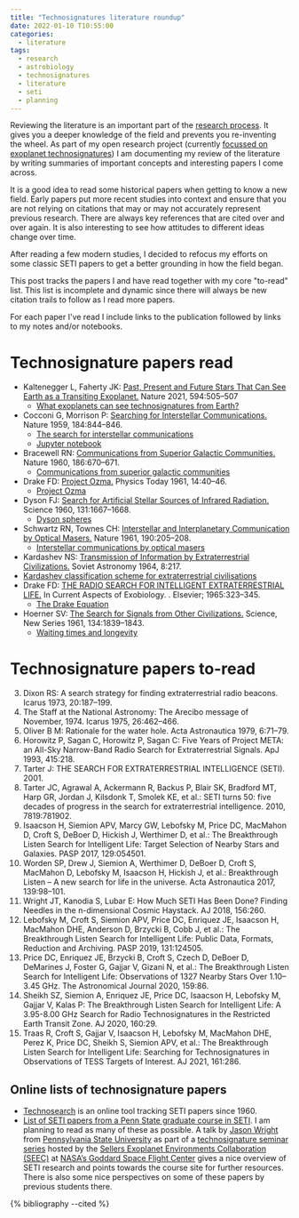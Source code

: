 ```yaml
---
title: "Technosignatures literature roundup"
date: 2022-01-10 T10:55:00
categories:
  - literature
tags:
  - research
  - astrobiology
  - technosignatures
  - literature
  - seti
  - planning
---
```

Reviewing the literature is an important part of the [research process][my-research-process]. It gives you a deeper knowledge of the field and prevents you re-inventing the wheel. As part of my open research project (currently [focussed on exoplanet technosignatures][why-technosignatures]) I am documenting my review of the literature by writing summaries of important concepts and interesting papers I come across.

It is a good idea to read some historical papers when getting to know a new field. Early papers put more recent studies into context and ensure that you are not relying on citations that may or may not accurately represent previous research. There are always key references that are cited over and over again. It is also interesting to see how attitudes to different ideas change over time. 

After reading a few modern studies, I decided to refocus my efforts on some classic SETI papers to get a better grounding in how the field began. 

This post tracks the papers I and have read together with my core "to-read" list. This list is incomplete and dynamic since there will always be new citation trails to follow as I read more papers. 

For each paper I've read I include links to the publication followed by links to my notes and/or notebooks.

# Technosignature papers read

- Kaltenegger L, Faherty JK: [Past, Present and Future Stars That Can See Earth as a Transiting Exoplanet.][kaltenegger-2021-paper] Nature 2021, 594:505–507
  - [What exoplanets can see technosignatures from Earth?][kaltenegger-2021-notes]
- Cocconi G, Morrison P: [Searching for Interstellar Communications.][cocconi-morrison-1959-paper] Nature 1959, 184:844–846.
  - [The search for interstellar communications][cocconi-morrison-1959-notes]
  - [Jupyter notebook][cocconi-morrison-1959-jupyter]
- Bracewell RN: [Communications from Superior Galactic Communities.][bracewell-1960-paper] Nature 1960, 186:670–671.
  - [Communications from superior galactic communities][bracewell-1960-notes]
- Drake FD: [Project Ozma.][drake-1961-paper] Physics Today 1961, 14:40–46.
  - [Project Ozma][drake-1961-notes]
- Dyson FJ: [Search for Artificial Stellar Sources of Infrared Radiation.][dyson-1960-paper] Science 1960, 131:1667–1668.
  - [Dyson spheres][dyson-1960-notes]
- Schwartz RN, Townes CH: [Interstellar and Interplanetary Communication by Optical Masers.][schwartz-townes-1961-paper] Nature 1961, 190:205–208.
  - [Interstellar communications by optical masers][schwartz-townes-1961-notes]
-	Kardashev NS: [Transmission of Information by Extraterrestrial Civilizations.][kardashev-1964-paper] Soviet Astronomy 1964, 8:217.
  - [Kardashev classification scheme for extraterrestrial civilisations][kardashev-1964-notes] 
- Drake FD: [THE RADIO SEARCH FOR INTELLIGENT EXTRATERRESTRIAL LIFE.][drake-1965-paper] In Current Aspects of Exobiology. . Elsevier; 1965:323–345.
  - [The Drake Equation][drake-1965-notes]
- Hoerner SV: [The Search for Signals from Other Civilizations.][hoerner-1961-paper] Science, New Series 1961, 134:1839–1843.
  - [Waiting times and longevity][hoerner-1961-notes]

# Technosignature papers to-read
3. 	Dixon RS: A search strategy for finding extraterrestrial radio beacons. Icarus 1973, 20:187–199.
4. 	The Staff at the National Astronomy: The Arecibo message of November, 1974. Icarus 1975, 26:462–466.
5. 	Oliver B M: Rationale for the water hole. Acta Astronautica 1979, 6:71–79.
6. 	Horowitz P, Sagan C, Horowitz P, Sagan C: Five Years of Project META: an All-Sky Narrow-Band Radio Search for Extraterrestrial Signals. ApJ 1993, 415:218.
7. 	Tarter J: THE SEARCH FOR EXTRATERRESTRIAL INTELLIGENCE (SETI). 2001.
8.  Tarter JC, Agrawal A, Ackermann R, Backus P, Blair SK, Bradford MT, Harp GR, Jordan J, Kilsdonk T, Smolek KE, et al.: SETI turns 50: five decades of progress in the search for extraterrestrial intelligence. 2010, 7819:781902.
9.  Isaacson H, Siemion APV, Marcy GW, Lebofsky M, Price DC, MacMahon D, Croft S, DeBoer D, Hickish J, Werthimer D, et al.: The Breakthrough Listen Search for Intelligent Life: Target Selection of Nearby Stars and Galaxies. PASP 2017, 129:054501.
10. Worden SP, Drew J, Siemion A, Werthimer D, DeBoer D, Croft S, MacMahon D, Lebofsky M, Isaacson H, Hickish J, et al.: Breakthrough Listen – A new search for life in the universe. Acta Astronautica 2017, 139:98–101.
11. Wright JT, Kanodia S, Lubar E: How Much SETI Has Been Done? Finding Needles in the n-dimensional Cosmic Haystack. AJ 2018, 156:260.
12. Lebofsky M, Croft S, Siemion APV, Price DC, Enriquez JE, Isaacson H, MacMahon DHE, Anderson D, Brzycki B, Cobb J, et al.: The Breakthrough Listen Search for Intelligent Life: Public Data, Formats, Reduction and Archiving. PASP 2019, 131:124505.
13. Price DC, Enriquez JE, Brzycki B, Croft S, Czech D, DeBoer D, DeMarines J, Foster G, Gajjar V, Gizani N, et al.: The Breakthrough Listen Search for Intelligent Life: Observations of 1327 Nearby Stars Over 1.10–3.45 GHz. The Astronomical Journal 2020, 159:86.
14. Sheikh SZ, Siemion A, Enriquez JE, Price DC, Isaacson H, Lebofsky M, Gajjar V, Kalas P: The Breakthrough Listen Search for Intelligent Life: A 3.95-8.00 GHz Search for Radio Technosignatures in the Restricted Earth Transit Zone. AJ 2020, 160:29.
15. Traas R, Croft S, Gajjar V, Isaacson H, Lebofsky M, MacMahon DHE, Perez K, Price DC, Sheikh S, Siemion APV, et al.: The Breakthrough Listen Search for Intelligent Life: Searching for Technosignatures in Observations of TESS Targets of Interest. AJ 2021, 161:286.

## Online lists of technosignature papers
- [Technosearch][technosearch] is an online tool tracking SETI papers since 1960.
- [List of SETI papers from a Penn State graduate course in SETI][penn-seti-papers]. I am planning to read as many of these as possible. A talk by [Jason Wright][jason-wright] from [Pennsylvania State University][penn-state] as part of a [technosignature seminar series][technosignatures-seminars] hosted by the [Sellers Exoplanet Environments Collaboration (SEEC)][seec] at [NASA’s Goddard Space Flight Center][gsfc] gives a nice overview of SETI research and points towards the course site for further resources. There is also some nice perspectives on some of these papers by previous students there. 


{% bibliography --cited %}

[bracewell-1960-notes]: https://open-research.gemmadanks.com/literature/communications-superior-galactic-communities/
[bracewell-1960-paper]: https://www.nature.com/articles/186670a0

[cocconi-morrison-1959-jupyter]: https://github.com/gemmadanks/technosignatures/blob/main/radio-seti/interstellar-communications/interstellar-communications.ipynb
[cocconi-morrison-1959-notes]: https://open-research.gemmadanks.com/literature/search-for-interstellar-communications/
[cocconi-morrison-1959-paper]: https://www.nature.com/articles/184844a0

[drake-1961-paper]: https://physicstoday.scitation.org/doi/10.1063/1.3057500
[drake-1961-notes]: https://open-research.gemmadanks.com/literature/project-ozma/

[drake-1965-paper]: https://www.elsevier.com/books/current-aspects-of-exobiology/mamikunian/978-1-4832-0047-7
[drake-1965-notes]: https://open-research.gemmadanks.com/literature/drake-equation/

[dyson-1960-paper]: https://www.science.org/doi/10.1126/science.131.3414.1667
[dyson-1960-notes]: https://open-research.gemmadanks.com/literature/dyson-spheres/

[gsfc]: https://www.nasa.gov/goddard

[hoerner-1961-paper]: http://www.jstor.org/stable/1707703
[hoerner-1961-notes]: https://open-research.gemmadanks.com/literature/waiting-times-and-longevity/

[jason-wright]: https://sites.psu.edu/astrowright/jason-t-wright-assistant-professor-of-astronomy-and-astrophysics/

[kaltenegger-2021-notes]: https://open-research.gemmadanks.com/literature/what-exoplanets-can-see-earth/
[kaltenegger-2021-paper]: https://www.nature.com/articles/s41586-021-03596-y

[kardashev-1964-paper]: https://adsabs.harvard.edu/full/1964SvA.....8..217K
[kardashev-1964-notes]: https://open-research.gemmadanks.com/literature/kardashev-civilisations/

[my-research-process]: https://open-research.gemmadanks.com/planning/my-research-process/
[nature]: https://www.nature.com/
[penn-state]: https://www.psu.edu/
[penn-seti-course]: https://sites.psu.edu/seticourse/ 
[penn-seti-papers]: https://sites.psu.edu/seticourse/the-papers/
[seec]: https://seec.gsfc.nasa.gov/about.html

[schwartz-townes-1961-paper]: https://www.nature.com/articles/190205a0
[schwartz-townes-1961-notes]: https://open-research.gemmadanks.com/literature/origins-of-optical-seti/


[technosearch]: https://technosearch.seti.org/

[technosignatures]: https://open-research.gemmadanks.com/notes/technosignatures/
[technosignatures-seminars]: https://seec.gsfc.nasa.gov/Events/technosignatureSeminars.html
[why-technosignatures]: https://open-research.gemmadanks.com/planning/my-next-research-topic-technosignatures/

<script src="https://polyfill.io/v3/polyfill.min.js?features=es6"></script>
<script id="MathJax-script" async src="https://cdn.jsdelivr.net/npm/mathjax@3/es5/tex-mml-chtml.js"></script>
